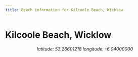 ```yaml
---
title: Beach information for Kilcoole Beach, Wicklow
---
```

# Kilcoole Beach, Wicklow 

<div align="center"><i>latitude: 53.26601218 longitude: -6.04000000</i></div>